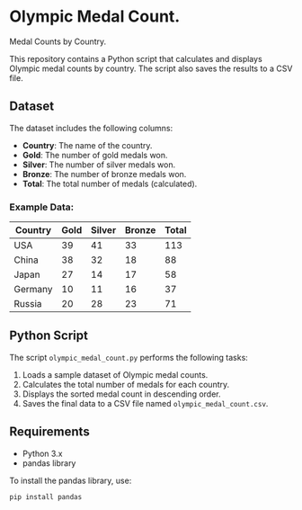 # Olympic Medal Count.
Medal Counts by Country.

This repository contains a Python script that calculates and displays Olympic medal counts by country. The script also saves the results to a CSV file.

## Dataset

The dataset includes the following columns:

- **Country**: The name of the country.
- **Gold**: The number of gold medals won.
- **Silver**: The number of silver medals won.
- **Bronze**: The number of bronze medals won.
- **Total**: The total number of medals (calculated).

### Example Data:

| Country | Gold | Silver | Bronze | Total |
|--------|------|-------|--------|-------|
| USA    | 39   | 41    | 33     | 113   |
| China  | 38   | 32    | 18     | 88    |
| Japan  | 27   | 14    | 17     | 58    |
| Germany| 10   | 11    | 16     | 37    |
| Russia | 20   | 28    | 23     | 71    |

## Python Script

The script `olympic_medal_count.py` performs the following tasks:

1. Loads a sample dataset of Olympic medal counts.
2. Calculates the total number of medals for each country.
3. Displays the sorted medal count in descending order.
4. Saves the final data to a CSV file named `olympic_medal_count.csv`.

## Requirements

- Python 3.x
- pandas library

To install the pandas library, use:
```bash
pip install pandas
